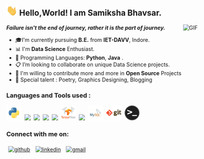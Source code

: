 <h2>
  <img alt="Hello" src="https://raw.githubusercontent.com/dev-akshat/archive/main/images/gifs/others/Hi.gif" width="29px"> 
  Hello,World! I am Samiksha Bhavsar.
</h2>

<img align = "right" height="200rem" alt="GIF" src="https://media4.giphy.com/media/RbDKaczqWovIugyJmW/200w.webp?cid=ecf05e47yrznhyd4w1cnwbe3hlilpmls3c0mrsymhdzmzp5z&rid=200w.webp" /></p>


***Failure isn't the end of journey, rather it is the part of journey.***


* :mortar_board:I'm currently pursuing **B.E.** from **IET-DAVV**, Indore.
* :bar_chart: I'm **Data Science** Enthusiast.
* :white_square_button: Programming Languages: **Python**, **Java**  .
* :clipboard: I’m looking to collaborate on unique Data Science projects.
* :mega: I'm willing to contribute more and more in **Open Source** Projects
* :gem: Special talent : Poetry, Graphics Designing, Blogging





### Languages and Tools used :

<code><img height="40" src="https://raw.githubusercontent.com/github/explore/80688e429a7d4ef2fca1e82350fe8e3517d3494d/topics/python/python.png"></code>&nbsp;
<code><img height="40" src="https://cdn4.iconfinder.com/data/icons/logos-and-brands/512/181_Java_logo_logos-512.png"></code>&nbsp;
<code><img height="40" src="https://th.bing.com/th/id/OIP.ONnEuk5TBe5M9ZU_UlmOwQAAAA?pid=ImgDet&rs=1"></code>&nbsp;
<code><img height="40" src="https://hadrienj.github.io/assets/images/icons/sklearn.png"></code>&nbsp;
<code><img height="40" src="https://python-tricks.com/wp-content/uploads/2019/11/numpy-logo-2-300x300.jpg"></code>&nbsp;
<code><img height="40" src="https://raw.githubusercontent.com/github/explore/80688e429a7d4ef2fca1e82350fe8e3517d3494d/topics/tensorflow/tensorflow.png"></code>&nbsp;
<code><img height="40" src="https://cdn.freebiesupply.com/logos/large/2x/flask-logo-png-transparent.png"></code>&nbsp;
<code><img height="40" src="https://raw.githubusercontent.com/github/explore/80688e429a7d4ef2fca1e82350fe8e3517d3494d/topics/mysql/mysql.png"></code>&nbsp;
<code><img height="40" src="https://raw.githubusercontent.com/github/explore/80688e429a7d4ef2fca1e82350fe8e3517d3494d/topics/git/git.png"></code>&nbsp;
<code><img height="40" src="https://raw.githubusercontent.com/github/explore/80688e429a7d4ef2fca1e82350fe8e3517d3494d/topics/terminal/terminal.png"></code>

### Connect with me on:
<p>
	<a href="https://github.com/SamikshaBhavsar"><img alt="github" width="8%" style="padding:5px" src="https://img.icons8.com/clouds/100/000000/github.png"/></a>
	<a href="https://www.linkedin.com/in/samiksha-bhavsar-33837417a"><img alt="linkedin" width="8%" style="padding:5px" src="https://img.icons8.com/clouds/100/000000/linkedin.png"/></a>
<a href="samikshabhavsar1999@gmail.com"><img alt="gmail" width="8%" style="padding:5px" src="https://img.icons8.com/clouds/100/000000/gmail.png"/></a>
</p>

<!--
![](https://komarev.com/ghpvc/?username=SamikshaBhavsar) --!>




